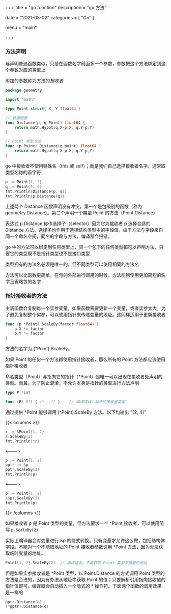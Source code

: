 +++
title = "go function"
description = "go 方法"

date = "2021-05-02"
categories = [
"Go"
]

menu = "main"

+++

### 方法声明

与声明普通函数类似，只是在函数名字前面多一个参数，参数把这个方法绑定到这个参数对应的类型上

附加的参数称为方法的*接收者*

```go
package geometry

import "math"

type Point struct{ X, Y float64 }

// 普通函数
func Distance(p, q Point) float64 {
    return math.Hypot(q.X-p.X, q.Y-p,Y)
}

// Point 类型方法
func (p Point) Distance(q point) float64 {
    return math.Hypot(q.X-p.X, q.Y-p,Y)
}
```

go 中接收者不使用特殊名（this 或 self）；而是我们自己选择接收者名字。通常取类型名称的首字符

```go
p := Point{1, 2}    
q := Point{4, 6}
fmt.Println(Distance(p, q))
fmt.Println(p.Distance(q))
```
上述两个 Distance 函数声明没有冲突，第一个是包级别的函数（称为 geometry.Distance）。第二个声明一个类型 Point 的方法（Point.Distance）

表达式 p.Distance 称作选择子（selector）因为它为接收者 p 选择合适的 Distance 方法。选择子也作用于选择结构类型中的字段值，由于方法与字段来自同一个命名空间，同名的字段与方法，编译器会报错。

go 中的方法可以绑定到任何类型上，同一个包下的任何类型都可以声明方法，只要它的类型既不是指针类型也不是接口类型

类型拥有的方法名必须是唯一的，但不同类型可以使用相同的方法名

方法可以比函数更简单，在包的外部进行调用的时候，方法能狗使用更加简短的名字且省略包的名字

### 指针接收者的方法

主调函数会复制每一个实参变量，如果函数需要更新一个变量，或者实参太大，为了避免复制整个实参，可以使用指针来传递变量的地址。这同样适用于更新接收者

```go
func (p *Point) ScaleBy(factor float64) {
    p.X *= factor
    p.Y *= factor
}
```

方法的名字为 (*Point).ScaleBy。

如果 Point 的任何一个方法都使用指针接收者，那么所有的 Point 方法都应该使用指针接收者

命名类型（Point）与指向它的指针（*Point）是唯一可以出现在接收者处声明的类型。而且。为了防止混淆，不允许本身是指针的类型进行方法声明

```go
type P *int

func (P) f() { /*...*/ }    // 编译错误，非法的接收者类型
```

通过提供 *Point 能够调用 (*Point).ScaleBy 方法。以下均输出 "{2, 4}"

{{< columns >}}
```go
r := &Point{1, 2}
r.ScaleBy(2)
fmt.Println(*r)
```
<--->

```go
p := Point{1, 2}
pptr := &p
pptr.ScaleBy(2)
fmt.Println(p)
```
<--->

```go
p := Point{1, 2}
(&p).ScaleBy(2)
fmt.Println(p)
```
{{< /columns >}}

如果接收者 p 是 Point 类型的变量，但方法要求一个 *Point 接收者，可以使用简写 `p.ScaleBy(2)`

实际上编译器会对变量进行 &p 的隐式转换。只有变量才允许这么做，包括结构体字段。不能对一个不能取地址的 Point 接收者参数调用 *Point 方法，因为无法获取临时变量的地址。

```go
Point{1, 2}.ScaleBy(2)  // 编译错误，不能获取 Point 类型字面量的地址
```

但是如果实参接收者是 *Point 类型，以 Point.Distance 的方式调用 Point 类型的方法是合法的，因为有办法从地址中获取 Point 的值；只要解析引用指向接收值的指针值即可。编译器会自动插入一个隐式的 * 操作符。下面两个函数的调用效果是一样的

```go
pptr.Distance(q)
(*pptr).Distance(q)
```

